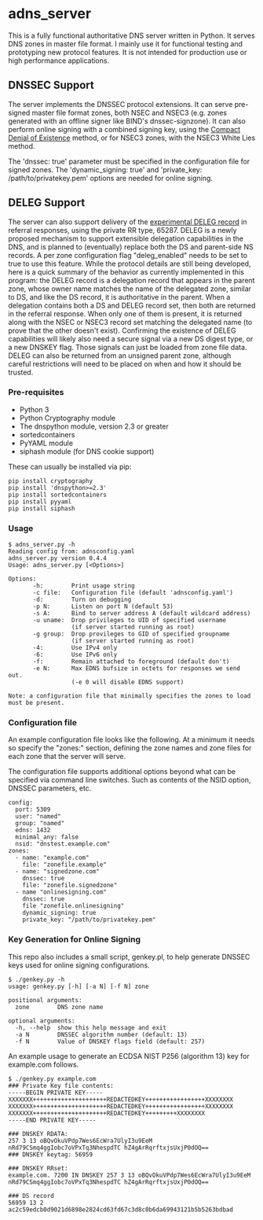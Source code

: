 # adns_server

This is a fully functional authoritative DNS server written in Python.
It serves DNS zones in master file format. I mainly use it for functional
testing and prototyping new protocol features. It is not intended for
production use or high performance applications.

## DNSSEC Support

The server implements the DNSSEC protocol extensions. It can serve
pre-signed master file format zones, both NSEC and NSEC3 (e.g. zones
generated with an offline signer like BIND's dnssec-signzone). It can
also perform online signing with a combined signing key, using the
[Compact Denial of Existence](https://datatracker.ietf.org/doc/draft-ietf-dnsop-compact-denial-of-existence/) method, or for NSEC3 zones, with the NSEC3 White Lies method.

The 'dnssec: true' parameter must be specified in the configuration file
for signed zones. The 'dynamic_signing: true' and 'private_key: /path/to/privatekey.pem'
options are needed for online signing.

## DELEG Support

The server can also support delivery of the
[experimental DELEG record](https://github.com/fl1ger/deleg) in referral
responses, using the private RR type, 65287. DELEG is a newly proposed
mechanism to support extensible delegation capabilities in the DNS, and
is planned to (eventually) replace both the DS and parent-side NS records.
A per zone configuration flag "deleg_enabled" needs to be set to true to use
this feature. While the protocol details are still being developed, here is
a quick summary of the behavior as currently implemented in this program:
the DELEG record is a delegation record that appears in the parent zone, whose
owner name matches the name of the delegated zone, similar to DS, and like the
DS record, it is authoritative in the parent. When a delegation contains both
a DS and DELEG record set, then both are returned in the referral response.
When only one of them is present, it is returned along with the NSEC or NSEC3
record set matching the delegated name (to prove that the other doesn't exist).
Confirming the existence of DELEG capabilities will likely also need a secure
signal via a new DS digest type, or a new DNSKEY flag. Those signals can just
be loaded from zone file data. DELEG can also be returned from an unsigned
parent zone, although careful restrictions will need to be placed on when and
how it should be trusted.


### Pre-requisites

* Python 3
* Python Cryptography module
* The dnspython module, version 2.3 or greater
* sortedcontainers
* PyYAML module
* siphash module (for DNS cookie support)

These can usually be installed via pip:
```
pip install cryptography
pip install 'dnspython>=2.3'
pip install sortedcontainers
pip install pyyaml
pip install siphash
```

### Usage

```
$ adns_server.py -h
Reading config from: adnsconfig.yaml
adns_server.py version 0.4.4
Usage: adns_server.py [<Options>]

Options:
       -h:        Print usage string
       -c file:   Configuration file (default 'adnsconfig.yaml')
       -d:        Turn on debugging
       -p N:      Listen on port N (default 53)
       -s A:      Bind to server address A (default wildcard address)
       -u uname:  Drop privileges to UID of specified username
                  (if server started running as root)
       -g group:  Drop provileges to GID of specified groupname
                  (if server started running as root)
       -4:        Use IPv4 only
       -6:        Use IPv6 only
       -f:        Remain attached to foreground (default don't)
       -e N:      Max EDNS bufsize in octets for responses we send out.
                  (-e 0 will disable EDNS support)

Note: a configuration file that minimally specifies the zones to load
must be present.
```

### Configuration file

An example configuration file looks like the following. At a minimum
it needs so specify the "zones:" section, defining the zone names and
zone files for each zone that the server will serve.

The configuration file supports additional options beyond what can
be specified via command line switches. Such as contents of the NSID
option, DNSSEC parameters, etc.

```
config:
  port: 5309
  user: "named"
  group: "named"
  edns: 1432
  minimal_any: false
  nsid: "dnstest.example.com"
zones:
  - name: "example.com"
    file: "zonefile.example"
  - name: "signedzone.com"
    dnssec: true
    file: "zonefile.signedzone"
  - name "onlinesigning.com"
    dnssec: true
    file "zonefile.onlinesigning"
    dynamic_signing: true
    private_key: "/path/to/privatekey.pem"
```

### Key Generation for Online Signing

This repo also includes a small script, genkey.pl, to help generate
DNSSEC keys used for online signing configurations.

```
$ ./genkey.py -h
usage: genkey.py [-h] [-a N] [-f N] zone

positional arguments:
  zone        DNS zone name

optional arguments:
  -h, --help  show this help message and exit
  -a N        DNSSEC algorithm number (default: 13)
  -f N        Value of DNSKEY flags field (default: 257)
  ```

  An example usage to generate an ECDSA NIST P256 (algorithm 13)
  key for example.com follows.

  ```
  $ ./genkey.py example.com
### Private Key file contents:
-----BEGIN PRIVATE KEY-----
XXXXXXX+++++++++++++++++++++REDACTEDKEY+++++++++++++++++XXXXXXXX
XXXXXXX+++++++++++++++++++++REDACTEDKEY+++++++++++++++++XXXXXXXX
XXXXXXX+++++++++++++++++++++REDACTEDKEY+++++++++XXXXXXXX
-----END PRIVATE KEY-----

### DNSKEY RDATA:
257 3 13 oBQvOkuVPdp7Wes6EcWra7UlyI3u9EeM nRd79CSmq4ggIobc7oVPxTq3NhespdTC hZ4gArRqrftxjsUxjP0dOQ==
### DNSKEY keytag: 56959

### DNSKEY RRset:
example.com. 7200 IN DNSKEY 257 3 13 oBQvOkuVPdp7Wes6EcWra7UlyI3u9EeM nRd79CSmq4ggIobc7oVPxTq3NhespdTC hZ4gArRqrftxjsUxjP0dOQ==

### DS record
56959 13 2 ac2c59edcb0d9021d6898e2824cd63fd67c3d8c0b6da69943121b5b5263bdbad
```